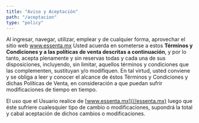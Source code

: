```yaml
---
title: "Aviso y Aceptación"
path: "/aceptacion"
type: "policy"
---
```


Al ingresar, navegar, utilizar, emplear y de cualquier forma, aprovechar el sitio web www.essenta.mx Usted acuerda en someterse a estos **Términos y Condiciones y a las políticas de venta descritas a continuación**, y por lo tanto, acepta plenamente y sin reservas todas y cada una de sus disposiciones, incluyendo, sin limitar, aquellos términos y condiciones que las complementen, sustituyan y/o modifiquen. En tal virtud, usted conviene y se obliga a leer y conocer el alcance de éstos Términos y Condiciones y dichas Políticas de Venta, en consideración a que puedan sufrir modificaciones de tiempo en tiempo.

El uso que el Usuario realice de [www.essenta.mx](//essenta.mx) luego que éste sufriere cualesquier tipo de cambio o modificaciones, supondrá la total y cabal aceptación de dichos cambios o modificaciones.
